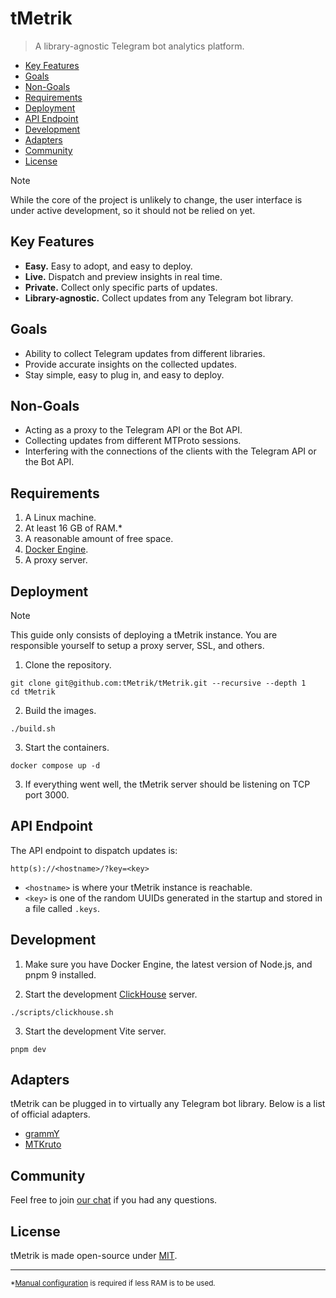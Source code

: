 # tMetrik

> A library-agnostic Telegram bot analytics platform.

- [Key Features](#key-features)
- [Goals](#goals)
- [Non-Goals](#non-goals)
- [Requirements](#requirements)
- [Deployment](#deployment)
- [API Endpoint](#api-endpoint)
- [Development](#development)
- [Adapters](#adapters)
- [Community](#community)
- [License](#license)

> [!NOTE]
> While the core of the project is unlikely to change, the user interface is under active development, so it should not be relied on yet.

## Key Features

- **Easy.** Easy to adopt, and easy to deploy.
- **Live.** Dispatch and preview insights in real time.
- **Private.** Collect only specific parts of updates.
- **Library-agnostic.** Collect updates from any Telegram bot library.

## Goals

- Ability to collect Telegram updates from different libraries.
- Provide accurate insights on the collected updates.
- Stay simple, easy to plug in, and easy to deploy.

## Non-Goals

- Acting as a proxy to the Telegram API or the Bot API.
- Collecting updates from different MTProto sessions.
- Interfering with the connections of the clients with the Telegram API or the Bot API.

## Requirements

1. A Linux machine.
2. At least 16 GB of RAM.*
3. A reasonable amount of free space.
4. [Docker Engine](https://docs.docker.com/engine/).
5. A proxy server.

## Deployment

> [!NOTE]
> This guide only consists of deploying a tMetrik instance.
> You are responsible yourself to setup a proxy server, SSL, and others.

1. Clone the repository.

```shell
git clone git@github.com:tMetrik/tMetrik.git --recursive --depth 1
cd tMetrik
```

2. Build the images.

```shell
./build.sh
```

3. Start the containers.

```shell
docker compose up -d
```

3. If everything went well, the tMetrik server should be listening on TCP port 3000.

## API Endpoint

The API endpoint to dispatch updates is:

```
http(s)://<hostname>/?key=<key>
```

- `<hostname>` is where your tMetrik instance is reachable.
- `<key>` is one of the random UUIDs generated in the startup and stored in a file called `.keys`.

## Development

1. Make sure you have Docker Engine, the latest version of Node.js, and pnpm 9 installed.

2. Start the development [ClickHouse](https://clickhou.se) server.

```shell
./scripts/clickhouse.sh
```

3. Start the development Vite server.

```shell
pnpm dev
```

## Adapters

tMetrik can be plugged in to virtually any Telegram bot library.
Below is a list of official adapters.

- [grammY](https://github.com/tMetrik/grammY)
- [MTKruto](https://github.com/tMetrik/MTKruto)

## Community

Feel free to join [our chat](https://telegram.dog/tMetrik) if you had any questions.

## License

tMetrik is made open-source under [MIT](./LICENSE).

---

<sup>*[Manual configuration](https://clickhouse.com/docs/en/operations/tips#using-less-than-16gb-of-ram) is required if less RAM is to be used.</sup>
